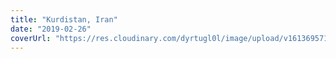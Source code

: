 ```yaml
---
title: "Kurdistan, Iran"
date: "2019-02-26"
coverUrl: "https://res.cloudinary.com/dyrtugl0l/image/upload/v1613695714/gallery/DSCF0722_mvim3s.jpg"
---
```

